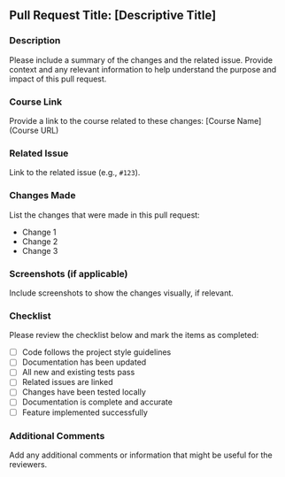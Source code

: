 ## Pull Request Title: [Descriptive Title]

### Description

Please include a summary of the changes and the related issue. Provide context and any relevant information to help understand the purpose and impact of this pull request.

### Course Link

Provide a link to the course related to these changes: [Course Name](Course URL)

### Related Issue

Link to the related issue (e.g., `#123`).

### Changes Made

List the changes that were made in this pull request:

- Change 1
- Change 2
- Change 3

### Screenshots (if applicable)

Include screenshots to show the changes visually, if relevant.

### Checklist

Please review the checklist below and mark the items as completed:

- [ ] Code follows the project style guidelines
- [ ] Documentation has been updated
- [ ] All new and existing tests pass
- [ ] Related issues are linked
- [ ] Changes have been tested locally
- [ ] Documentation is complete and accurate
- [ ] Feature implemented successfully

### Additional Comments

Add any additional comments or information that might be useful for the reviewers.

